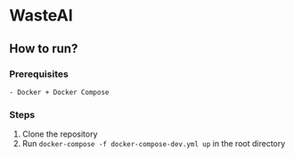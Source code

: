 # WasteAI

## How to run?

### Prerequisites
    - Docker + Docker Compose

### Steps
1. Clone the repository
2. Run `docker-compose -f docker-compose-dev.yml up` in the root directory